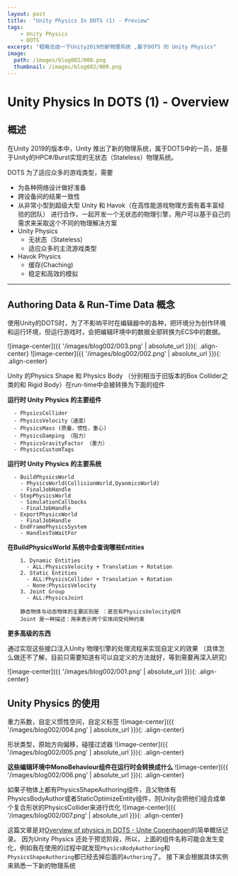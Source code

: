 ```yaml
---
layout: post
title:  "Unity Physics In DOTS (1) - Preview"
tags:
    - Unity Physics
    - DOTS
excerpt: "粗略总结一下Unity2019的新物理系统 ,基于DOTS 的 Unity Physics"
image:
  path: /images/blog002/000.png
  thumbnail: /images/blog002/000.png
---
```


# Unity Physics In DOTS (1) - Overview

## 概述
在Unity 2019的版本中，Unity 推出了新的物理系统，属于DOTS中的一员，是基于Unity的HPC#/Burst实现的无状态（Stateless）物理系统。

DOTS 为了适应众多的游戏类型，需要
- 为各种网络设计做好准备
- 跨设备间的结果一致性
- 从非常小型到超级大型
Unity 和 Havok（在高性能游戏物理方面有着丰富经验的团队） 进行合作，一起开发一个无状态的物理引擎，用户可以基于自己的需求来采取这个不同的物理解决方案
- Unity Physics
  - 无状态（Stateless）
  - 适应众多的主流游戏类型
- Havok Physics
  - 缓存(Chaching)
  - 稳定和高效的模拟

---

## Authoring Data & Run-Time Data 概念

使用Unity的DOTS时，为了不影响平时在编辑器中的各种，把环境分为创作环境和运行环境，但运行游戏时，会把编辑环境中的数据全部转换为ECS中的数据。

![image-center]({{ '/images/blog002/003.png' | absolute_url }}){: .align-center}
![image-center]({{ '/images/blog002/002.png' | absolute_url }}){: .align-center}
>
Unity 的Physics Shape 和 Physics Body （分别相当于旧版本的Box Collider之类的和 Rigid Body）在run-time中会被转换为下面的组件

**运行时 Unity Physics 的主要组件**
```  
  - PhysicsCollider
  - PhysicsVelocity（速度）
  - PhysicsMass (质量，惯性，重心)
  - PhysicsDamping （阻力）
  - PhysicsGravityFactor （重力）
  - PhysicsCustomTags
```

**运行时 Unity Physics 的主要系统**
```
  - BuildPhysicsWorld
    - PhysicsWorld(CollisionWorld,DyanmicsWorld)
    - FinalJobHandle
  - StepPhysicsWorld
    - SimulationCallbacks
    - FinalJobHandle
  - ExportPhysicsWorld
    - FinalJobHandle
  - EndFramePhysicsSystem
    - HandlesToWaitFor
```
**在BuildPhysicsWorld 系统中会查询哪些Entities**
```
    1. Dynamic Entities
      - ALL:PhysicsVelocity + Translation + Rotation
    2. Static Entities
      - ALL:PhysicsCollider + Translation + Rotation
      - None:PhysicsVelocity
    3. Joint Group
      - ALL:PhysicsJoint

    静态物体与动态物体的主要区别是 ：是否有PhysicsVelocity组件
    Joint 是一种描述：用来表示两个实体间受何种约束
```
**更多高级的东西**
>
通过实现这些接口注入Unity 物理引擎的处理流程来实现自定义的效果
（具体怎么做还不了解，目前只需要知道有可以自定义的方法就好，等到需要再深入研究）

![image-center]({{ '/images/blog002/001.png' | absolute_url }}){: .align-center}

## Unity Physics 的使用

重力系数，自定义惯性空间，自定义标签
![image-center]({{ '/images/blog002/004.png' | absolute_url }}){: .align-center}

形状类型，原始方向偏移，碰撞过滤器
![image-center]({{ '/images/blog002/005.png' | absolute_url }}){: .align-center}

**这些编辑环境中MonoBehaviour组件在运行时会转换成什么**
![image-center]({{ '/images/blog002/006.png' | absolute_url }}){: .align-center}

如果子物体上都有PhysicsShapeAuthoring组件，且父物体有PhysicsBodyAuthor或者StaticOptimizeEntity组件，则Unity会把他们组合成单个复合形状的PhysicsCollider来进行优化
![image-center]({{ '/images/blog002/007.png' | absolute_url }}){: .align-center}

这篇文章是对[Overview of physics in DOTS - Unite Copenhagen](https://www.youtube.com/watch?v=tI9QfqQ9ATA&t=2s)的简单概括记录。
因为Unity Physics 还处于预览阶段，所以，上面的组件名称可能会发生变化，例如我在使用的过程中就发现`PhysicsBodyAuthoring`和`PhysicsShapeAuthoring`都已经去掉后面的`Authoring`了。
接下来会根据具体实例来熟悉一下新的物理系统
